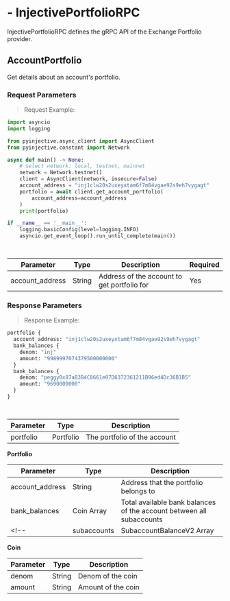 # - InjectivePortfolioRPC
InjectivePortfolioRPC defines the gRPC API of the Exchange Portfolio provider.


## AccountPortfolio

Get details about an account's portfolio.

### Request Parameters
> Request Example:

``` python
import asyncio
import logging

from pyinjective.async_client import AsyncClient
from pyinjective.constant import Network

async def main() -> None:
    # select network: local, testnet, mainnet
    network = Network.testnet()
    client = AsyncClient(network, insecure=False)
    account_address = "inj1clw20s2uxeyxtam6f7m84vgae92s9eh7vygagt"
    portfolio = await client.get_account_portfolio(
        account_address=account_address
    )
    print(portfolio)

if __name__ == '__main__':
    logging.basicConfig(level=logging.INFO)
    asyncio.get_event_loop().run_until_complete(main())
```

``` go
```

``` typescript
```

|Parameter|Type|Description|Required|
|----|----|----|----|
|account_address|String|Address of the account to get portfolio for|Yes|

### Response Parameters
> Response Example:

``` python
portfolio {
  account_address: "inj1clw20s2uxeyxtam6f7m84vgae92s9eh7vygagt"
  bank_balances {
    denom: "inj"
    amount: "9989997074379500000000"
  }
  bank_balances {
    denom: "peggy0x87aB3B4C8661e07D6372361211B96ed4Dc36B1B5"
    amount: "9690000000"
  }
}
```

``` go
```

``` typescript
```

|Parameter|Type|Description|
|----|----|----|
|portfolio|Portfolio|The portfolio of the account|

**Portfolio**

|Parameter|Type|Description|
|----|----|----|
|account_address|String|Address that the portfolio belongs to|
|bank_balances|Coin Array|Total available bank balances of the account between all subaccounts|
<!-- |subaccounts|SubaccountBalanceV2 Array|Balance information for subaccounts| -->

<!-- **SubaccountBalanceV2** -->

<!-- |Parameter|Type|Description| -->
<!-- |----|----|----| -->
<!-- |subaccount_id|String|ID of the subaccount| -->
<!-- |available_balances|Coin Array|Available subaccount balances| -->
<!-- |margin_hold|Coin Array|Margin held by open orders| -->
<!-- |unrealized_pnl|Coin Array|Unrealized PNL of open positions|  -->

**Coin**

|Parameter|Type|Description|
|----|----|----|
|denom|String|Denom of the coin|
|amount|String|Amount of the coin|
